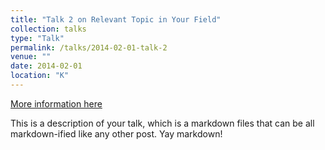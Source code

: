 ```yaml
---
title: "Talk 2 on Relevant Topic in Your Field"
collection: talks
type: "Talk"
permalink: /talks/2014-02-01-talk-2
venue: ""
date: 2014-02-01
location: "K"
---
```


[More information here](sajidahmed12.github.io)

This is a description of your talk, which is a markdown files that can be all markdown-ified like any other post. Yay markdown!
